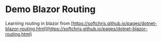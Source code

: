 # Demo Blazor Routing
Learning routing in blazor from [https://softchris.github.io/pages/dotnet-blazor-routing.html](https://softchris.github.io/pages/dotnet-blazor-routing.html)
